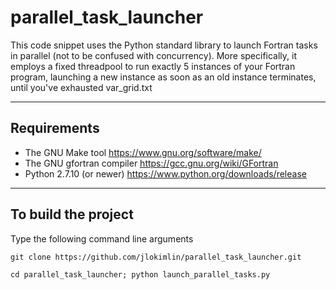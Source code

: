 # **parallel\_task\_launcher**

This code snippet uses the Python standard library to launch Fortran tasks in parallel (not to be confused with concurrency). More specifically, it employs a fixed threadpool to run exactly 5 instances of your Fortran program, launching a new instance as soon as an old instance terminates, until you've exhausted var_grid.txt  

-----------------------------------------------------------------------------

## Requirements
* The GNU Make tool https://www.gnu.org/software/make/
* The GNU gfortran compiler https://gcc.gnu.org/wiki/GFortran
* Python 2.7.10 (or newer) https://www.python.org/downloads/release


-----------------------------------------------------------------------------

## To build the project

Type the following command line arguments

```
git clone https://github.com/jlokimlin/parallel_task_launcher.git

cd parallel_task_launcher; python launch_parallel_tasks.py

```
